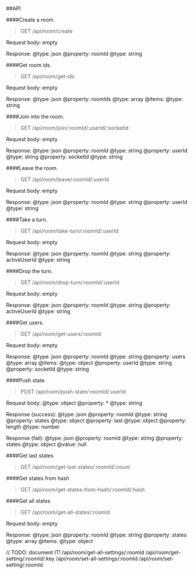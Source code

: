##API


####Create a room.
> GET /api/room/create

Request body: empty

Response: 
@type: json
    @property: roomId
    @type: string


####Get room ids.
> GET /api/room/get-ids

Request body: empty

Response: 
@type: json
    @property: roomIds
    @type: array
        @items:
            @type: string


####Join into the room.
> GET /api/room/join/:roomId/:userId/:socketId

Request body: empty

Response: 
@type: json
    @property: roomId
    @type: string
    @property: userId
    @type: string
    @property: socketId
    @type: string


####Leave the room.
> GET /api/room/leave/:roomId/:userId

Request body: empty

Response: 
@type: json
    @property: roomId
    @type: string
    @property: userId
    @type: string


####Take a turn.
> GET /api/room/take-turn/:roomId/:userId

Request body: empty

Response: 
@type: json
    @property: roomId
    @type: string
    @property: activeUserId
    @type: string


####Drop the turn.
> GET /api/room/drop-turn/:roomId/:userId

Request body: empty

Response: 
@type: json
    @property: roomId
    @type: string
    @property: activeUserId
    @type: string


####Get users.
> GET /api/room/get-users/:roomId

Request body: empty

Response: 
@type: json
    @property: roomId
    @type: string
    @property: users
    @type: array
        @items:
            @type: object
                @property: userId
                @type: string
                @property: socketId
                @type: string


####Push state.
> POST /api/room/push-state/:roomId/:userId

Request body:
@type: object
    @property: *
    @type: string

Response (success): 
@type: json
    @property: roomId
    @type: string
    @property: states
    @type: object
        @property: last
        @type: object<your pushed state>
        @property: length
        @type: number

Response (fail): 
@type: json
    @property: roomId
    @type: string
    @property: states
    @type: object
    @value: null


####Get last states
> GET /api/room/get-last-states/:roomId/:count

####Get states from hash
> GET /api/room/get-states-from-hash/:roomId/:hash

####Get all states
> GET /api/room/get-all-states/:roomId

Request body: empty

Response: 
@type: json
    @property: roomId
    @type: string
    @property: states
    @type: array
        @items:
            @type: object<pushed states>




// TODO: document IT!
/api/room/get-all-settings/:roomId
/api/room/get-setting/:roomId/:key
/api/room/set-all-settings/:roomId
/api/room/set-setting/:roomId


